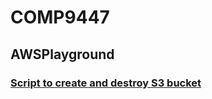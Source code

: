 # COMP9447

## AWSPlayground

### [Script to create and destroy S3 bucket](./AWSPlayground/createS3.py)